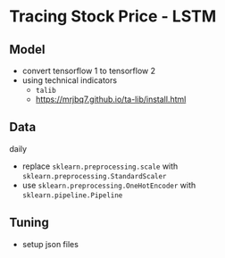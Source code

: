 # Tracing Stock Price - LSTM

## Model
- convert tensorflow 1 to tensorflow 2
- using technical indicators
  - `talib`
  - <https://mrjbq7.github.io/ta-lib/install.html>

## Data

daily

- replace `sklearn.preprocessing.scale` with `sklearn.preprocessing.StandardScaler`
- use `sklearn.preprocessing.OneHotEncoder` with `sklearn.pipeline.Pipeline`

## Tuning
- setup json files
